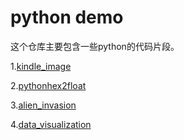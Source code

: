 # python demo

这个仓库主要包含一些python的代码片段。

1.[kindle_image](kindle_image/)

2.[pythonhex2float](pythonhex2float/)

3.[alien_invasion](alien_invasion/)

4.[data_visualization](data_visualization/)